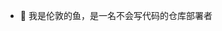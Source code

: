 - 👋 我是伦敦的鱼，是一名不会写代码的仓库部署者


<!---
zhangxuanrui2023/zhangxuanrui2023 is a ✨ special ✨ repository because its `README.md` (this file) appears on your GitHub profile.
You can click the Preview link to take a look at your changes.
--->
